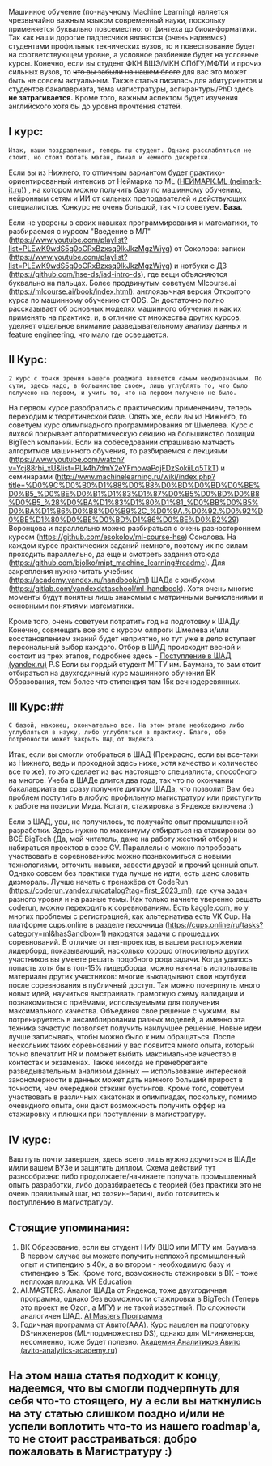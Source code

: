 
Машинное обучение (по-научному Machine Learning) является чрезвычайно важным языком современный науки, поскольку применяется буквально повсеместно: от финтеха до биоинформатики. 
Так как наши дорогие падпесчики являются (очень надеемся) студентами профильных технических вузов, то и повествование будет на соответствующем уровне, а условное разбиение будет на условные курсы. Конечно, если вы студент ФКН ВШЭ/МКН СПбГУ/МФТИ и прочих сильных вузов, то <strike>что вы забыли на нашем блоге</strike> для вас это может быть не совсем актуальным. Также статья писалась для абитуриентов и студентов бакалавриата, тема магистратуры, аспирантуры/PhD здесь <b>не затрагивается.</b> Кроме того, важным аспектом будет изучения английского хотя бы до уровня прочтения статей.

## Ⅰ курс:
	Итак, наши поздравления, теперь ты студент. Однако расслабляться не стоит, но стоит ботать матан, линал и немного дискретки.

Если вы из Нижнего, то отличным вариантом будет практико-ориентированный интенсив от Неймарка по ML ([НЕЙМАРК.ML (neimark-it.ru)](https://neimark-it.ru/ml)) , на котором можно получить базу по машинному обучению, нейронным сетям и ИИ от сильных преподавателей и действующих специалистов. Конкурс не очень большой, так что советуем. <b>База.</b>

Если не уверены в своих навыках программирования и математики, то разбираемся с курсом "Введение в МЛ"  (https://www.youtube.com/playlist?list=PLEwK9wdS5g0oCRxBzxsq9lkJkzMgzWiyg) от Соколова: записи (https://www.youtube.com/playlist?list=PLEwK9wdS5g0oCRxBzxsq9lkJkzMgzWiyg) и нотбуки с ДЗ (https://github.com/hse-ds/iad-intro-ds), где вещи объясняются буквально на пальцах. Более продвинутым советуем Mlcourse.ai (https://mlcourse.ai/book/index.html): англоязычная версия Открытого курса по машинному обучению от ODS. Он достаточно полно рассказывает об основных моделях машинного обучения и как их применять на практике, и, в отличие от множества других курсов, уделяет отдельное внимание разведывательному анализу данных и feature engineering, что мало где освещается. 

## II Курс: ##
	2 курс с точки зрения нашего роадмапа является самым неоднозначным. По сути, здесь надо, в большинстве своем, лишь углублять то, что было получено на первом, и учить то, что на первом получено не было.

На первом курсе разобрались с практическим применением, теперь переходим к теоретической базе. Опять же, если вы из Нижнего, то советуем курс олимпиадного программирования от Шмелева. Курс с лихвой покрывает алгоритмическую секцию на большинство позиций BigTech компаний.
Если на собеседовании спрашиваю матчасть алгоритмов машинного обучения, то разбираемся с лекциями (https://www.youtube.com/watch?v=Ycj88rbi_xU&list=PLk4h7dmY2eYFmowaPqjFDzSokiiLq5TkT) и семинарами (http://www.machinelearning.ru/wiki/index.php?title=%D0%9C%D0%B0%D1%88%D0%B8%D0%BD%D0%BD%D0%BE%D0%B5_%D0%BE%D0%B1%D1%83%D1%87%D0%B5%D0%BD%D0%B8%D0%B5_%28%D0%BA%D1%83%D1%80%D1%81_%D0%BB%D0%B5%D0%BA%D1%86%D0%B8%D0%B9%2C_%D0%9A.%D0%92.%D0%92%D0%BE%D1%80%D0%BE%D0%BD%D1%86%D0%BE%D0%B2%29) Воронцова и параллельно можно разбираться с очень разностороннем курсом (https://github.com/esokolov/ml-course-hse) Соколова. На каждом курсе практических заданий немного, поэтому их по силам проходить параллельно, да еще и смотреть задания отсюда (https://github.com/bjolko/mipt_machine_learning#readme). Для закрепления нужно читать учебник (https://academy.yandex.ru/handbook/ml) ШАДа с хэнбуком (https://gitlab.com/yandexdataschool/ml-handbook). Хотя очень многие моменты будут понятны лишь знакомым с матричными вычислениями и основными понятиями математики.

Кроме того, очень советуем потратить год на подготовку к ШАДу. Конечно, совмещать все это с курсом олпроги Шмелева и/или восстановлением знаний будет неприятно, но тут уже в дело вступает персональный выбор каждого. Отбор в ШАД происходит весной и состоит из трех этапов, подробнее здесь - [Поступление в ШАД (yandex.ru)](https://shad.yandex.ru/enroll)
P.S Если вы гордый студент МГТУ им. Баумана, то вам стоит отбираться на двухгодичный курс машинного обучения ВК Образования, тем более что стипендия там 15к вечнодеревянных.

## III Курс:##
	С базой, наконец, окончательно все. На этом этапе необходимо либо углубляться в науку, либо углубляться в практику. Благо, обе потребности может закрыть ШАД от Яндекса.

Итак, если вы смогли отобраться в ШАД (Прекрасно, если вы все-таки из Нижнего, ведь и проходной здесь ниже, хотя качество и количество все то же), то это сделает из вас настоящего специалиста, способного на многое. Учеба в ШАДе длится два года, так что по окончании бакалавриата вы сразу получите диплом ШАДа, что позволит Вам без проблем поступить в любую профильную магистратуру или приступить к работе на позиции Мида. Кстати, стажировка в Яндексе включена :)

Если в ШАД, увы, не получилось, то получайте опыт промышленной разработки. Здесь нужно по максимуму отбираться на стажировки во ВСЕ BigTech (Да, мой читатель, даже на работу жесткий отбор) и набираться проектов в свое CV. Параллельно можно попробовать участвовать в соревнованиях: можно познакомиться с новыми технологиями, отточить навыки, завести друзей и прочий ценный опыт. Однако совсем без практики туда лучше не идти, есть шанс словить дизмораль. Лучше начать с тренажёра от CodeRun (https://coderun.yandex.ru/catalog?tag=first_2023_ml), где куча задач разного уровня и на разные темы. Как только начнете уверенно решать coderun, можно переходить к соревнованиям. Есть kaggle.com, но у многих проблемы с регистрацией, как альтернатива есть VK Cup. На платформе cups.online в разделе песочница (https://cups.online/ru/tasks?category=ml&hasSandbox=1) находятся задачи с прошедших соревнований. В отличие от пет-проектов, в вашем распоряжении лидерборд, показывающий, насколько хорошо относительно других участников вы умеете решать подобного рода задачи. Когда удалось попасть хотя бы в топ-15% лидерборда, можно начинать использовать материалы других участников: многие выкладывают свои ноутбуки после соревнования в публичный доступ. Так можно почерпнуть много новых идей, научиться выстраивать грамотную схему валидации и познакомиться с приёмами, используемыми для получения максимального качества. Объединяя свое решение с чужими, вы потренируетесь в ансамблировании разных моделей, а именно эта техника зачастую позволяет получить наилучшее решение. Новые идеи лучше записывать, чтобы можно было к ним обращаться. После нескольких таких соревнований у вас появится много опыта, который точно впечатлит HR и поможет выбить максимальное качество в контестах и экзаменах. 
Также никогда не пренебрегайте разведывательным анализом данных — использование интересной закономерности в данных может дать намного больший прирост в точности, чем очередной стэкинг бустингов.
Кроме того, советуем участвовать в различных хакатонах и олимпиадах, поскольку, помимо очевидного опыта, они дают возможность получить оффер на стажировку и плюшки при поступлении в магистратуру.

## IV курс: ##

Ваш путь почти завершен, здесь всего лишь нужно доучиться в ШАДе и/или вашем ВУЗе и защитить диплом. Схема действий тут разнообразна: либо продолжаете/начинаете получать промышленный опыть разработки, либо доразбираетесь с теорией (без практики это не очень правильный шаг, но хозяин-барин), либо готовитесь к поступлению в магистратуру.


## Стоящие упоминания:
1) ВК Образование, если вы студент НИУ ВШЭ или МГТУ им. Баумана. В первом случае вы можете получить неплохой промышленный опыт и стипендию в 40к, а во втором - необходимую базу и стипендию в 15к. Кроме того, возможность стажировки в ВК - тоже неплохая плюшка. [VK Education](https://education.vk.company/)
2) AI.MASTERS. Аналог ШАДа от Яндекса, тоже двухгодичная программа, однако без возможности стажировки в BigTech (Теперь это проект не Ozon, а МГУ) и не такой известный. По сложности аналогичен ШАД. [AI Masters Программа](https://aimasters.ru/)
3) Годичная программа от Авито(ААА). Курс нацелен на подготовку DS-инженеров (ML-подмножество DS), однако для ML-инженеров, несомненно, тоже будет полезно. [Академия Аналитиков Авито (avito-analytics-academy.ru)](https://avito-analytics-academy.ru/#program)


## На этом наша статья подходит к концу, надеемся, что вы смогли подчерпнуть для себя что-то стоящего, ну а если вы наткнулись на эту статью слишком поздно и/или не успели воплотить что-то из нашего roadmap'a, то не стоит расстраиваться: добро пожаловать в Магистратуру :)